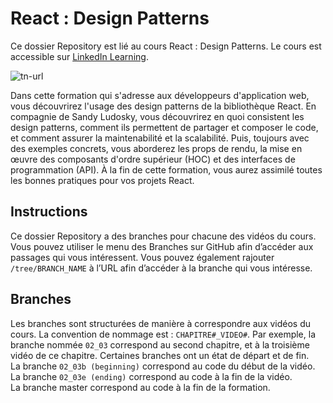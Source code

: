 # React : Design Patterns

Ce dossier Repository est lié au cours React : Design Patterns. Le cours est accessible sur [LinkedIn Learning](https://www.linkedin.com/learning/react-design-patterns-10416007).

![tn-url]

Dans cette formation qui s'adresse aux développeurs d'application web, vous découvrirez l'usage des design patterns de la bibliothèque React. En compagnie de Sandy Ludosky, vous découvrirez en quoi consistent les design patterns, comment ils permettent de partager et composer le code, et comment assurer la maintenabilité et la scalabilité. Puis, toujours avec des exemples concrets, vous aborderez les props de rendu, la mise en œuvre des composants d'ordre supérieur (HOC) et des interfaces de programmation (API). À la fin de cette formation, vous aurez assimilé toutes les bonnes pratiques pour vos projets React.

## Instructions 

Ce dossier Repository a des branches pour chacune des vidéos du cours. Vous pouvez utiliser le menu des Branches sur GitHub afin d’accéder aux passages qui vous intéressent. Vous pouvez également rajouter `/tree/BRANCH_NAME` à l’URL afin d’accéder à la branche qui vous intéresse. 

## Branches 

Les branches sont structurées de manière à correspondre aux vidéos du cours. La convention de nommage est : `CHAPITRE#_VIDEO#`. Par exemple, la branche nommée `02_03` correspond au second chapitre, et à la troisième vidéo de ce chapitre. Certaines branches ont un état de départ et de fin.  
La branche `02_03b (beginning)` correspond au code du début de la vidéo.  
La branche `02_03e (ending)` correspond au code à la fin de la vidéo.  
La branche master correspond au code à la fin de la formation. 


[tn-url]: https://cdn.lynda.com/course/2885181/2885181-1623225817940-16x9.jpg
